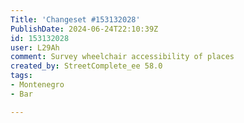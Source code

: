 ```yaml
---
Title: 'Changeset #153132028'
PublishDate: 2024-06-24T22:10:39Z
id: 153132028
user: L29Ah
comment: Survey wheelchair accessibility of places
created_by: StreetComplete_ee 58.0
tags:
- Montenegro
- Bar

---
```

